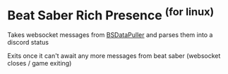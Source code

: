 # Beat Saber Rich Presence <sup>(for linux)</sup>

Takes websocket messages from [BSDataPuller](https://github.com/ReadieFur/BSDataPuller) and parses them into a discord status

Exits once it can't await any more messages from beat saber (websocket closes / game exiting)
